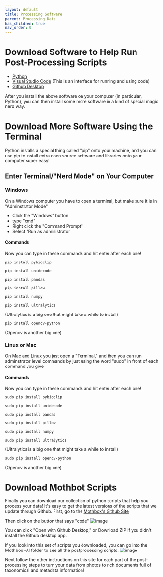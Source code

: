 ```yaml
---
layout: default
title: Processing Software
parent: Processing Data
has_children: true
nav_order: 0
---
```


# Download Software to Help Run Post-Processing Scripts
* [Python](https://www.python.org/downloads/)
* [Visual Studio Code](https://code.visualstudio.com/download) (This is an interface for running and using code)
* [Github Desktop](https://desktop.github.com/download/)


After you install the above software on your computer (in particular, Python), you can then install some more software in a kind of special magic nerd way.

# Download More Software Using the Terminal

Python installs a special thing called "pip" onto your machine, and you can use pip to install extra open source software and libraries onto your computer super easy!

## Enter Terminal/"Nerd Mode" on Your Computer

### Windows
On a Windows computer you have to open a terminal, but make sure it is in "Adminstrator Mode"
* Click the "Windows" button
* type "cmd"
* Right click the "Command Prompt"
* Select "Run as administrator

#### Commands
Now you can type in these commands and hit enter after each one!

```
pip install pybioclip
```
```
pip install unidecode
```
```
pip install pandas
```
```
pip install pillow
```

```
pip install numpy
```

```
pip install ultralytics
```
(Ultralytics is a big one that might take a while to install)
```
pip install opencv-python
```
(Opencv is another big one)





### Linux or Mac
On Mac and Linux you just open a "Terminal," and then you can run adminstrator level commands by just using the word "sudo" in front of each command you give

#### Commands
Now you can type in these commands and hit enter after each one!

```
sudo pip install pybioclip
```
```
sudo pip install unidecode
```
```
sudo pip install pandas
```
```
sudo pip install pillow
```

```
sudo pip install numpy
```

```
sudo pip install ultralytics
```
(Ultralytics is a big one that might take a while to install)
```
sudo pip install opencv-python
```
(Opencv is another big one)

# Download Mothbot Scripts 
Finally you can download our collection of python scripts that help you process your data!
It's easy to get the latest versions of the scripts that we update through Github.
First, go to the [Mothbox's Github Site](https://github.com/Digital-Naturalism-Laboratories/Mothbox)

Then click on the button that says "code"
![image](https://github.com/user-attachments/assets/1464e6a6-fa66-432b-9e72-3dcb50396f95)

You can click "Open with Github Desktop," or Download ZIP if you didn't install the Github desktop app.

If you look into this set of scripts you downloaded, you can go into the Mothbox>AI folder to see all the postprocessing scripts.
![image](https://github.com/user-attachments/assets/1968dbe9-37c2-46ae-8afe-7f58c7e57774)

Next follow the other instructions on this site for each part of the post-processing steps to turn your data from photos to rich documents full of taxonomical and metadata information!
